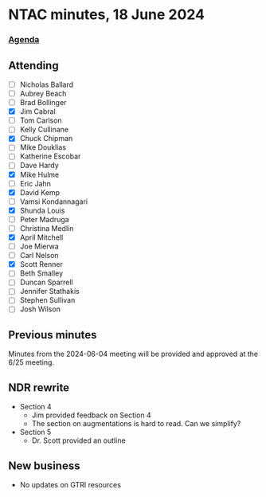 # NTAC minutes, 18 June 2024

### [Agenda](2024-06-18-agenda.md)

## Attending

- [ ] Nicholas Ballard
- [ ] Aubrey Beach
- [ ] Brad Bollinger
- [x] Jim Cabral
- [ ] Tom Carlson
- [ ] Kelly Cullinane
- [x] Chuck Chipman
- [ ] Mike Douklias
- [ ] Katherine Escobar
- [ ] Dave Hardy
- [x] Mike Hulme
- [ ] Eric Jahn
- [x] David Kemp
- [ ] Vamsi Kondannagari
- [x] Shunda Louis
- [ ] Peter Madruga
- [ ] Christina Medlin
- [x] April Mitchell
- [ ] Joe Mierwa
- [ ] Carl Nelson
- [x] Scott Renner
- [ ] Beth Smalley
- [ ] Duncan Sparrell
- [ ] Jennifer Stathakis
- [ ] Stephen Sullivan
- [ ] Josh Wilson

## Previous minutes

Minutes from the 2024-06-04 meeting will be provided and approved at the 6/25 meeting.

## NDR rewrite

* Section 4
  * Jim provided feedback on Section 4
  * The section on augmentations is hard to read. Can we simplify?
* Section 5
  * Dr. Scott provided an outline

## New business

* No updates on GTRI resources
